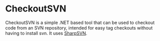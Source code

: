 # CheckoutSVN
CheckoutSVN is a simple .NET based tool that can be used to checkout code from an SVN repository, intended for easy tag checkouts without having to install svn. It uses [SharpSVN](https://sharpsvn.open.collab.net/).
